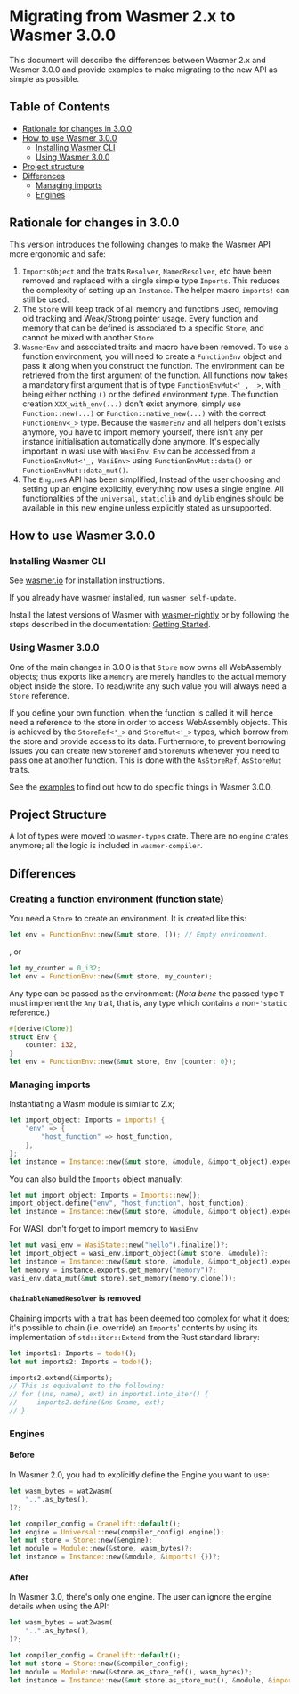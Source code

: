 # Migrating from Wasmer 2.x to Wasmer 3.0.0

This document will describe the differences between Wasmer 2.x and Wasmer 3.0.0
and provide examples to make migrating to the new API as simple as possible.

## Table of Contents

- [Rationale for changes in 3.0.0](#rationale-for-changes-in-300)
- [How to use Wasmer 3.0.0](#how-to-use-wasmer-300)
  - [Installing Wasmer CLI](#installing-wamser-cli)
  - [Using Wasmer 3.0.0](#using-wamser-300)
- [Project structure](#project-structure)
- [Differences](#differences)
  - [Managing imports](#managing-imports)
  - [Engines](#engines)

## Rationale for changes in 3.0.0

This version introduces the following changes to make the Wasmer API more ergonomic and safe:

1. `ImportsObject` and the traits `Resolver`, `NamedResolver`, etc have been removed and replaced with a single simple type `Imports`. This reduces the complexity of setting up an `Instance`. The helper macro `imports!` can still be used.
2. The `Store` will keep track of all memory and functions used, removing old tracking and Weak/Strong pointer usage. Every function and memory that can be defined is associated to a specific `Store`, and cannot be mixed with another `Store`
3. `WasmerEnv` and associated traits and macro have been removed. To use a function environment, you will need to create a `FunctionEnv` object and  pass it along when you construct the function. The environment can be retrieved from the first argument of the function. All functions now takes a mandatory first argument that is of type `FunctionEnvMut<'_, _>`, with `_` being either nothing `()` or the defined environment type. The function creation `XXX_with_env(...)` don't exist anymore, simply use `Function::new(...)` or `Function::native_new(...)` with the correct `FunctionEnv<_>` type. Because the `WasmerEnv` and all helpers don't exists anymore, you have to import memory yourself, there isn't any per instance initialisation automatically done anymore. It's especially important in wasi use with `WasiEnv`. `Env` can be accessed from a `FunctionEnvMut<'_, WasiEnv>` using `FunctionEnvMut::data()` or `FunctionEnvMut::data_mut()`.
4. The `Engine`s API has been simplified, Instead of the user choosing and setting up an engine explicitly, everything now uses a single engine. All functionalities of the `universal`, `staticlib` and `dylib` engines should be available in this new engine unless explicitly stated as unsupported.

## How to use Wasmer 3.0.0

### Installing Wasmer CLI

See [wasmer.io] for installation instructions.

If you already have wasmer installed, run `wasmer self-update`.

Install the latest versions of Wasmer with [wasmer-nightly] or by following the
steps described in the documentation: [Getting Started][getting-started].

### Using Wasmer 3.0.0

One of the main changes in 3.0.0 is that `Store` now owns all WebAssembly objects; thus exports like a `Memory` are merely handles to the actual memory object inside the store. To read/write any such value you will always need a `Store` reference.

If you define your own function, when the function is called it will hence need a reference to the store in order to access WebAssembly objects. This is achieved by the `StoreRef<'_>` and `StoreMut<'_>` types, which borrow from the store and provide access to its data. Furthermore, to prevent borrowing issues you can create new `StoreRef` and `StoreMut`s whenever you need to pass one at another function. This is done with the `AsStoreRef`, `AsStoreMut` traits.

See the [examples] to find out how to do specific things in Wasmer 3.0.0.

## Project Structure

A lot of types were moved to `wasmer-types` crate. There are no `engine` crates anymore; all the logic is included in `wasmer-compiler`.

## Differences

### Creating a function environment (function state)

You need a `Store` to create an environment. It is created like this:

```rust
let env = FunctionEnv::new(&mut store, ()); // Empty environment.
```

, or

```rust
let my_counter = 0_i32;
let env = FunctionEnv::new(&mut store, my_counter);
```

Any type can be passed as the environment: (*Nota bene* the passed type `T` must implement the `Any` trait, that is, any type which contains a non-`'static` reference.)

```rust
#[derive(Clone)]
struct Env {
    counter: i32,
}
let env = FunctionEnv::new(&mut store, Env {counter: 0});
```

### Managing imports

Instantiating a Wasm module is similar to 2.x;

```rust
let import_object: Imports = imports! {
    "env" => {
        "host_function" => host_function,
    },
};
let instance = Instance::new(&mut store, &module, &import_object).expect("Could not instantiate module.");
```

You can also build the `Imports` object manually:

```rust
let mut import_object: Imports = Imports::new();
import_object.define("env", "host_function", host_function);
let instance = Instance::new(&mut store, &module, &import_object).expect("Could not instantiate module.");
```

For WASI, don't forget to import memory to `WasiEnv`

```rust
let mut wasi_env = WasiState::new("hello").finalize()?;
let import_object = wasi_env.import_object(&mut store, &module)?;
let instance = Instance::new(&mut store, &module, &import_object).expect("Could not instantiate module.");
let memory = instance.exports.get_memory("memory")?;
wasi_env.data_mut(&mut store).set_memory(memory.clone());
```

#### `ChainableNamedResolver` is removed

Chaining imports with a trait has been deemed too complex for what it does; it's possible to chain (i.e. override) an `Imports`' contents by using its implementation of `std::iter::Extend`  from the Rust standard library:

```rust
let imports1: Imports = todo!();
let mut imports2: Imports = todo!();

imports2.extend(&imports);
// This is equivalent to the following:
// for ((ns, name), ext) in imports1.into_iter() {
//     imports2.define(&ns &name, ext);
// }
```

### Engines

#### Before

In Wasmer 2.0, you had to explicitly define the Engine you want to use:

```rust
let wasm_bytes = wat2wasm(
    "..".as_bytes(),
)?;

let compiler_config = Cranelift::default();
let engine = Universal::new(compiler_config).engine();
let mut store = Store::new(&engine);
let module = Module::new(&store, wasm_bytes)?;
let instance = Instance::new(&module, &imports! {})?;
```

#### After

In Wasmer 3.0, there's only one engine. The user can ignore the engine details when using the API:

```rust
let wasm_bytes = wat2wasm(
    "..".as_bytes(),
)?;

let compiler_config = Cranelift::default();
let mut store = Store::new(&compiler_config);
let module = Module::new(&store.as_store_ref(), wasm_bytes)?;
let instance = Instance::new(&mut store.as_store_mut(), &module, &imports! {})?;
```

[examples]: https://docs.wasmer.io/integrations/examples
[wasmer]: https://crates.io/crates/wasmer
[wasmer-wasi]: https://crates.io/crates/wasmer-wasi
[wasmer-emscripten]: https://crates.io/crates/wasmer-emscripten
[wasmer-compiler]: https://crates.io/crates/wasmer-compiler
[wasmer.io]: https://wasmer.io
[wasmer-nightly]: https://github.com/wasmerio/wasmer-nightly/
[getting-started]: https://docs.wasmer.io/ecosystem/wasmer/getting-started
[instance-example]: https://docs.wasmer.io/integrations/examples/instance
[imports-exports-example]: https://docs.wasmer.io/integrations/examples/imports-and-exports
[host-functions-example]: https://docs.wasmer.io/integrations/examples/host-functions
[memory]: https://docs.wasmer.io/integrations/examples/memory
[memory-pointers]: https://docs.wasmer.io/integrations/examples/memory-pointers
[host-functions]: https://docs.wasmer.io/integrations/examples/host-functions
[errors]: https://docs.wasmer.io/integrations/examples/errors
[exit-early]: https://docs.wasmer.io/integrations/examples/exit-early

